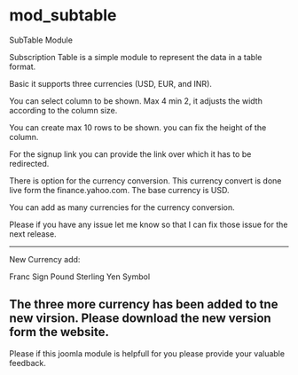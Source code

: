 mod_subtable
============

SubTable Module

Subscription Table is a simple module to represent the data in a table format.

Basic it supports three currencies (USD, EUR, and INR).

You can select column to be shown. Max 4 min 2, it adjusts the width according to the column size.

You can create max 10 rows to be shown. you can fix the height of the column.

For the signup link you can provide the link over which it has to be redirected.

There is option for the currency conversion. This currency convert is done live form the finance.yahoo.com. The base currency is USD.

You can add as many currencies for the currency conversion.

Please if you have any issue let me know so that I can fix those issue for the next release.

--------------------------------------------
New Currency add:

Franc Sign
Pound Sterling
Yen Symbol

The three more currency has been added to tne new virsion.
Please download the new version form the website.
--------------------------------------------

Please if this joomla module is helpfull for you please provide your valuable feedback.
